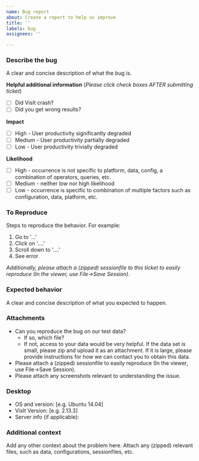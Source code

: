 ```yaml
---
name: Bug report
about: Create a report to help us improve
title: ''
labels: bug
assignees: ''

---
```


### Describe the bug
A clear and concise description of what the bug is.

**Helpful additional information**
(*Please click check boxes AFTER submitting ticket*)
- [ ] Did VisIt crash?
- [ ] Did you get wrong results?

**Impact**
- [ ] High - User productivity significantly degraded
- [ ] Medium - User productivity partially degraded
- [ ] Low - User productivity trivially degraded

**Likelihood**
- [ ] High - occurrence is not specific to platform, data, config, a combination of operators, queries, etc.
- [ ] Medium - neither low nor high likelihood
- [ ] Low - occurrence is specific to combination of multiple factors such as configuration, data, platform, etc.

### To Reproduce
Steps to reproduce the behavior. For example:
1. Go to '...'
2. Click on '....'
3. Scroll down to '....'
4. See error

*Additionally, please attach a (zipped) sessionfile to this ticket to easily reproduce (In the viewer, use File->Save Session).*

### Expected behavior
A clear and concise description of what you expected to happen.

### Attachments
* Can you reproduce the bug on our test data?
  * If so, which file?
  * If not, access to your data would be very helpful. If the data set is small, please zip and upload it as an attachment. If it is large, please provide instructions for how we can contact you to obtain this data.
* Please attach a (zipped) sessionfile to easily reproduce (In the viewer, use File->Save Session).
* Please attach any screenshots relevant to understanding the issue.

### Desktop
 - OS and version: [e.g. Ubuntu 14.04]
 - VisIt Version: [e.g. 2.13.3]
 - Server info (if applicable):

### Additional context
Add any other context about the problem here. Attach any (zipped) relevant files, such as data, configurations, sessionfiles, etc.

